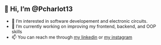 👋 Hi, I’m @Pcharlot13
---
- 👀 I’m interested in software developement and electronic circuits.  
- 🌱 I’m currently working on improving my frontend, backend, and OOP skills
- 📫 You can reach me through [my linkedin](https://www.linkedin.com/in/paul-charlot-4309b1177) or [my instagram](https://www.instagram.com/pcharlot13)

<!---
Pcharlot13/Pcharlot13 is a ✨ special ✨ repository because its `README.md` (this file) appears on your GitHub profile.
You can click the Preview link to take a look at your changes.
--->
